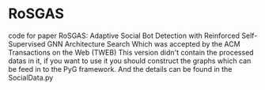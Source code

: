 # RoSGAS
code for paper RoSGAS: Adaptive Social Bot Detection with Reinforced Self-Supervised GNN Architecture Search Which was accepted by the ACM Transactions on the Web (TWEB)
This version didn't contain the processed datas in it, if you want to use it you should construct the graphs which can be feed in to the PyG framework. And the details can be found in the SocialData.py
